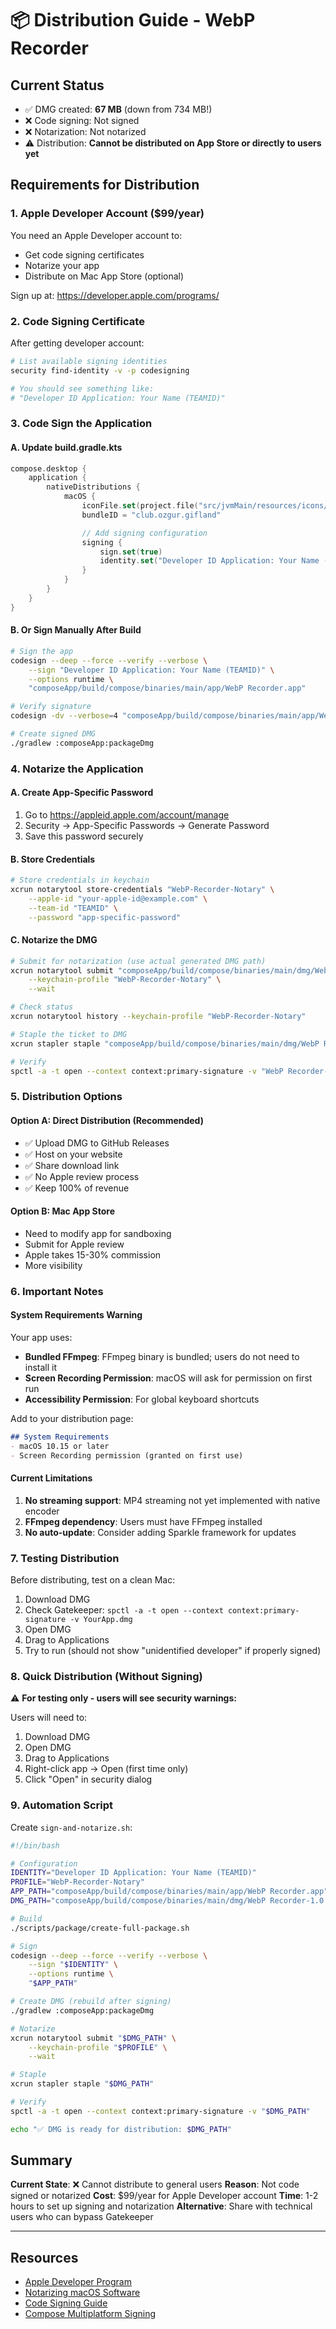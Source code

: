 # 📦 Distribution Guide - WebP Recorder

## Current Status
- ✅ DMG created: **67 MB** (down from 734 MB!)
- ❌ Code signing: Not signed
- ❌ Notarization: Not notarized
- ⚠️ Distribution: **Cannot be distributed on App Store or directly to users yet**

## Requirements for Distribution

### 1. Apple Developer Account ($99/year)
You need an Apple Developer account to:
- Get code signing certificates
- Notarize your app
- Distribute on Mac App Store (optional)

Sign up at: https://developer.apple.com/programs/

### 2. Code Signing Certificate
After getting developer account:
```bash
# List available signing identities
security find-identity -v -p codesigning

# You should see something like:
# "Developer ID Application: Your Name (TEAMID)"
```

### 3. Code Sign the Application

#### A. Update build.gradle.kts
```kotlin
compose.desktop {
    application {
        nativeDistributions {
            macOS {
                iconFile.set(project.file("src/jvmMain/resources/icons/app-icon.icns"))
                bundleID = "club.ozgur.gifland"

                // Add signing configuration
                signing {
                    sign.set(true)
                    identity.set("Developer ID Application: Your Name (TEAMID)")
                }
            }
        }
    }
}
```

#### B. Or Sign Manually After Build
```bash
# Sign the app
codesign --deep --force --verify --verbose \
    --sign "Developer ID Application: Your Name (TEAMID)" \
    --options runtime \
    "composeApp/build/compose/binaries/main/app/WebP Recorder.app"

# Verify signature
codesign -dv --verbose=4 "composeApp/build/compose/binaries/main/app/WebP Recorder.app"

# Create signed DMG
./gradlew :composeApp:packageDmg
```

### 4. Notarize the Application

#### A. Create App-Specific Password
1. Go to https://appleid.apple.com/account/manage
2. Security → App-Specific Passwords → Generate Password
3. Save this password securely

#### B. Store Credentials
```bash
# Store credentials in keychain
xcrun notarytool store-credentials "WebP-Recorder-Notary" \
    --apple-id "your-apple-id@example.com" \
    --team-id "TEAMID" \
    --password "app-specific-password"
```

#### C. Notarize the DMG
```bash
# Submit for notarization (use actual generated DMG path)
xcrun notarytool submit "composeApp/build/compose/binaries/main/dmg/WebP Recorder-1.0.0.dmg" \
    --keychain-profile "WebP-Recorder-Notary" \
    --wait

# Check status
xcrun notarytool history --keychain-profile "WebP-Recorder-Notary"

# Staple the ticket to DMG
xcrun stapler staple "composeApp/build/compose/binaries/main/dmg/WebP Recorder-1.0.0.dmg"

# Verify
spctl -a -t open --context context:primary-signature -v "WebP Recorder-1.0.0.dmg"
```

### 5. Distribution Options

#### Option A: Direct Distribution (Recommended)
- ✅ Upload DMG to GitHub Releases
- ✅ Host on your website
- ✅ Share download link
- ✅ No Apple review process
- ✅ Keep 100% of revenue

#### Option B: Mac App Store
- Need to modify app for sandboxing
- Submit for Apple review
- Apple takes 15-30% commission
- More visibility

### 6. Important Notes

#### System Requirements Warning
Your app uses:
- **Bundled FFmpeg**: FFmpeg binary is bundled; users do not need to install it
- **Screen Recording Permission**: macOS will ask for permission on first run
- **Accessibility Permission**: For global keyboard shortcuts

Add to your distribution page:
```markdown
## System Requirements
- macOS 10.15 or later
- Screen Recording permission (granted on first use)
```

#### Current Limitations
1. **No streaming support**: MP4 streaming not yet implemented with native encoder
2. **FFmpeg dependency**: Users must have FFmpeg installed
3. **No auto-update**: Consider adding Sparkle framework for updates

### 7. Testing Distribution

Before distributing, test on a clean Mac:
1. Download DMG
2. Check Gatekeeper: `spctl -a -t open --context context:primary-signature -v YourApp.dmg`
3. Open DMG
4. Drag to Applications
5. Try to run (should not show "unidentified developer" if properly signed)

### 8. Quick Distribution (Without Signing)

⚠️ **For testing only - users will see security warnings:**

Users will need to:
1. Download DMG
2. Open DMG
3. Drag to Applications
4. Right-click app → Open (first time only)
5. Click "Open" in security dialog

### 9. Automation Script

Create `sign-and-notarize.sh`:
```bash
#!/bin/bash

# Configuration
IDENTITY="Developer ID Application: Your Name (TEAMID)"
PROFILE="WebP-Recorder-Notary"
APP_PATH="composeApp/build/compose/binaries/main/app/WebP Recorder.app"
DMG_PATH="composeApp/build/compose/binaries/main/dmg/WebP Recorder-1.0.0.dmg"

# Build
./scripts/package/create-full-package.sh

# Sign
codesign --deep --force --verify --verbose \
    --sign "$IDENTITY" \
    --options runtime \
    "$APP_PATH"

# Create DMG (rebuild after signing)
./gradlew :composeApp:packageDmg

# Notarize
xcrun notarytool submit "$DMG_PATH" \
    --keychain-profile "$PROFILE" \
    --wait

# Staple
xcrun stapler staple "$DMG_PATH"

# Verify
spctl -a -t open --context context:primary-signature -v "$DMG_PATH"

echo "✅ DMG is ready for distribution: $DMG_PATH"
```

## Summary

**Current State**: ❌ Cannot distribute to general users
**Reason**: Not code signed or notarized
**Cost**: $99/year for Apple Developer account
**Time**: 1-2 hours to set up signing and notarization
**Alternative**: Share with technical users who can bypass Gatekeeper

---

## Resources
- [Apple Developer Program](https://developer.apple.com/programs/)
- [Notarizing macOS Software](https://developer.apple.com/documentation/security/notarizing_macos_software_before_distribution)
- [Code Signing Guide](https://developer.apple.com/library/archive/documentation/Security/Conceptual/CodeSigningGuide/Introduction/Introduction.html)
- [Compose Multiplatform Signing](https://github.com/JetBrains/compose-multiplatform/tree/master/tutorials/Native_distributions_and_local_execution)